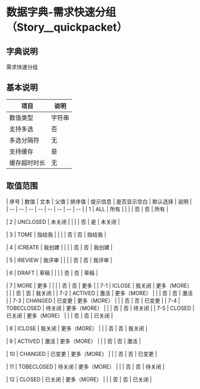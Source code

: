 # 数据字典-需求快速分组（Story__quickpacket）
## 字典说明
需求快速分组

## 基本说明
| 项目 | 说明 |
| -- | -- |
| 数值类型 | 字符串 |
| 支持多选 | 否 |
| 多选分隔符 | 无 |
| 支持缓存 | 是 |
| 缓存超时时长 | 无 |

## 取值范围
| 序号 | 数值 | 文本 | 父值 | 排序值 | 提示信息 | 是否显示空白 | 默认选择 | 说明 |
| -- | -- | -- | -- | -- | -- | -- | -- |
| 1 | ALL | 所有 |  |  |  | 否 | 否 | 所有 |

| 2 | UNCLOSED | 未关闭 |  |  |  | 否 | 是 | 未关闭 |

| 3 | TOME | 指给我 |  |  |  | 否 | 否 | 指给我 |

| 4 | ICREATE | 我创建 |  |  |  | 否 | 否 | 我创建 |

| 5 | IREVIEW | 我评审 |  |  |  | 否 | 否 | 我评审 |

| 6 | DRAFT | 草稿 |  |  |  | 否 | 否 | 草稿 |

| 7 | MORE | 更多 |  |  |  | 否 | 否 | 更多 |
| 7-1 | ICLOSE | 我关闭 | 更多（MORE） |  |  | 否 | 否 | 我关闭 |
| 7-2 | ACTIVED | 激活 | 更多（MORE） |  |  | 否 | 否 | 激活 |
| 7-3 | CHANGED | 已变更 | 更多（MORE） |  |  | 否 | 否 | 已变更 |
| 7-4 | TOBECLOSED | 待关闭 | 更多（MORE） |  |  | 否 | 否 | 待关闭 |
| 7-5 | CLOSED | 已关闭 | 更多（MORE） |  |  | 否 | 否 | 已关闭 |

| 8 | ICLOSE | 我关闭 | 更多（MORE） |  |  | 否 | 否 | 我关闭 |

| 9 | ACTIVED | 激活 | 更多（MORE） |  |  | 否 | 否 | 激活 |

| 10 | CHANGED | 已变更 | 更多（MORE） |  |  | 否 | 否 | 已变更 |

| 11 | TOBECLOSED | 待关闭 | 更多（MORE） |  |  | 否 | 否 | 待关闭 |

| 12 | CLOSED | 已关闭 | 更多（MORE） |  |  | 否 | 否 | 已关闭 |


